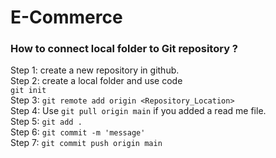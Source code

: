 # E-Commerce

### How to connect local folder to Git repository ?  
Step 1: create a new repository in github.  
Step 2: create a local folder and use code   
`git init`  
Step 3: `git remote add origin <Repository_Location>`   
Step 4: Use `git pull origin main` if you added a read me file.  
Step 5: `git add .`  
Step 6: `git commit -m 'message'`  
Step 7: `git commit push origin main`  